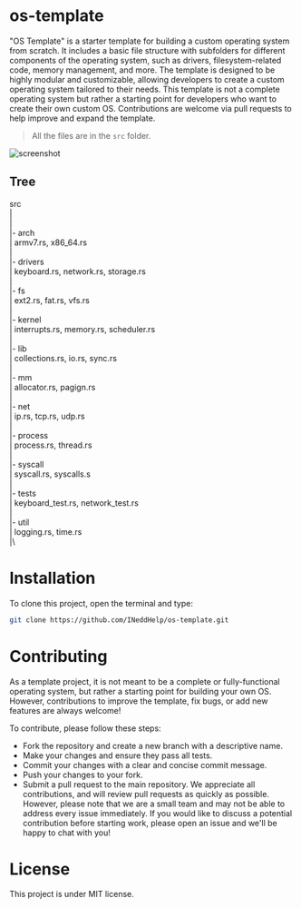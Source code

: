 # os-template

"OS Template" is a starter template for building a custom operating system from scratch. It includes a basic file structure with subfolders for different components of the operating system, such as drivers, filesystem-related code, memory management, and more. The template is designed to be highly modular and customizable, allowing developers to create a custom operating system tailored to their needs. This template is not a complete operating system but rather a starting point for developers who want to create their own custom OS. Contributions are welcome via pull requests to help improve and expand the template.
> All the files are in the `src` folder.

![screenshot](https://i.ibb.co/jZ3nWFY/Screenshot-from-2023-05-07-17-31-53.png)

## Tree

src\
|\
|\
|- arch\
|    armv7.rs, x86_64.rs\
|\
|- drivers\
|    keyboard.rs, network.rs, storage.rs\
|\
|- fs\
|    ext2.rs, fat.rs, vfs.rs\
|\
|- kernel \
|    interrupts.rs, memory.rs, scheduler.rs\
|\
|- lib\
|     collections.rs, io.rs, sync.rs\
|\
|- mm\
|     allocator.rs, pagign.rs\
|\
|- net\
|     ip.rs, tcp.rs, udp.rs \
|\
|- process \
|     process.rs, thread.rs \
|\
|- syscall\
|     syscall.rs, syscalls.s\
|\
|- tests \
|     keyboard_test.rs, network_test.rs\
|\
|- util\
|     logging.rs, time.rs \
|\

# Installation 

To clone this project, open the terminal and type:

```bash
git clone https://github.com/INeddHelp/os-template.git
```

# Contributing  

As a template project, it is not meant to be a complete or fully-functional operating system, but rather a starting point for building your own OS. However, contributions to improve the template, fix bugs, or add new features are always welcome!

To contribute, please follow these steps:

- Fork the repository and create a new branch with a descriptive name.
- Make your changes and ensure they pass all tests.
- Commit your changes with a clear and concise commit message.
- Push your changes to your fork.
- Submit a pull request to the main repository.
We appreciate all contributions, and will review pull requests as quickly as possible. However, please note that we are a small team and may not be able to address every issue immediately. If you would like to discuss a potential contribution before starting work, please open an issue and we'll be happy to chat with you!

# License 

This project is under MIT license.
